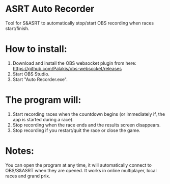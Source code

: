 # ASRT Auto Recorder
Tool for S&amp;ASRT to automatically stop/start OBS recording when races start/finish.

# How to install:
1. Download and install the OBS websocket plugin from here: https://github.com/Palakis/obs-websocket/releases
2. Start OBS Studio.
3. Start "Auto Recorder.exe".

# The program will:
1. Start recording races when the countdown begins (or immediately if, the app is started during a race).
2. Stop recording when the race ends and the results screen disappears.
3. Stop recording if you restart/quit the race or close the game.

# Notes:
You can open the program at any time, it will automatically connect to OBS/S&ASRT when they are opened.
It works in online multiplayer, local races and grand prix.
